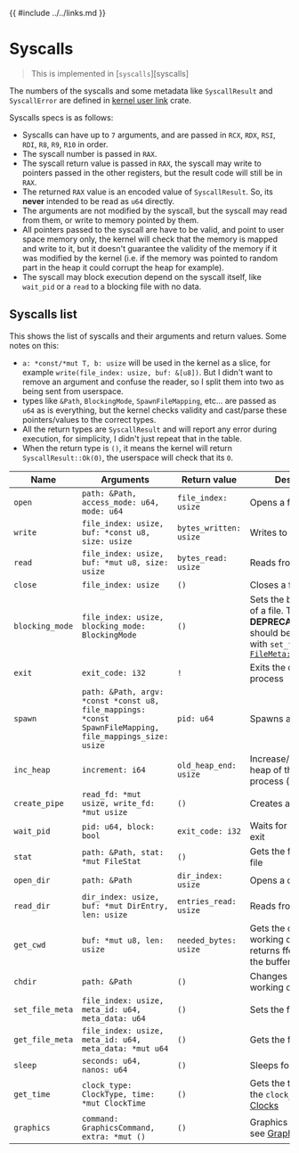 {{ #include ../../links.md }}

# Syscalls

> This is implemented in [`syscalls`][syscalls]

The numbers of the syscalls and some metadata like `SyscallResult` and `SyscallError` are defined in [kernel user link](../../extra/kernel_user_link.md) crate.

Syscalls specs is as follows:
- Syscalls can have up to `7` arguments, and are passed in `RCX`, `RDX`, `RSI`, `RDI`, `R8`, `R9`, `R10` in order.
- The syscall number is passed in `RAX`.
- The syscall return value is passed in `RAX`, the syscall may write to pointers passed in the other registers, but the result code will still be in `RAX`.
- The returned `RAX` value is an encoded value of `SyscallResult`. So, its **never** intended to be read as `u64` directly.
- The arguments are not modified by the syscall, but the syscall may read from them, or write to memory pointed by them.
- All pointers passed to the syscall are have to be valid, and point to user space memory only, the kernel will check that the memory is mapped
and write to it, but it doesn't guarantee the validity of the memory if it was modified by the kernel (i.e. if the memory was pointed to random part in the heap it could corrupt the heap for example).
- The syscall may block execution depend on the syscall itself, like `wait_pid` or a `read` to a blocking file with no data.

## Syscalls list

This shows the list of syscalls and their arguments and return values. Some notes on this:
- `a: *const/*mut T, b: usize` will be used in the kernel as a slice, for example `write(file_index: usize, buf: &[u8])`. But I didn't want to remove an argument
and confuse the reader, so I split them into two as being sent from userspace.
- types like `&Path`, `BlockingMode`, `SpawnFileMapping`, etc... are passed as `u64` as is everything, but the kernel checks validity and cast/parse
these pointers/values to the correct types.
- All the return types are `SyscallResult` and will report any error during execution, for simplicity, I didn't just repeat that in the table.
- When the return type is `()`, it means the kernel will return `SyscallResult::Ok(0)`, the userspace will check that its `0`.

| Name | Arguments | Return value | Description |
| ---- | --------- | ------------ | ----------- |
| `open` | `path: &Path, access_mode: u64, mode: u64` | `file_index: usize` | Opens a file |
| `write` | `file_index: usize, buf: *const u8, size: usize` | `bytes_written: usize` | Writes to a file |
| `read` | `file_index: usize, buf: *mut u8, size: usize` | `bytes_read: usize` | Reads from a file |
| `close` | `file_index: usize` | `()` | Closes a file |
| `blocking_mode` | `file_index: usize, blocking_mode: BlockingMode` | `()` | Sets the blocking mode of a file. This is **DEPRECATED**, and should be replaced with `set_file_meta` with [`FileMeta::BlockingMode`](https://docs.rs/emerald_kernel_user_link/0.2.1/emerald_kernel_user_link/file/enum.FileMeta.html) |
| `exit` | `exit_code: i32` | `!` | Exits the current process |
| `spawn` | `path: &Path, argv: *const *const u8, file_mappings: *const SpawnFileMapping, file_mappings_size: usize` | `pid: u64` | Spawns a new process |
| `inc_heap` | `increment: i64` | `old_heap_end: usize` | Increase/decrease the heap of the current process (similar `sbrk`) |
| `create_pipe` | `read_fd: *mut usize, write_fd: *mut usize` | `()` | Creates a pipe |
| `wait_pid` | `pid: u64, block: bool` | `exit_code: i32` | Waits for a process to exit |
| `stat` | `path: &Path, stat: *mut FileStat` | `()` | Gets the file stat of a file |
| `open_dir` | `path: &Path` | `dir_index: usize` | Opens a directory |
| `read_dir` | `dir_index: usize, buf: *mut DirEntry, len: usize` | `entries_read: usize` | Reads from a directory |
| `get_cwd` | `buf: *mut u8, len: usize` | `needed_bytes: usize` | Gets the current working directory, returns fferTooSmall` if the buffer is too small |
| `chdir` | `path: &Path` | `()` | Changes the current working directory |
| `set_file_meta` | `file_index: usize, meta_id: u64, meta_data: u64` | `()` | Sets the file meta |
| `get_file_meta` | `file_index: usize, meta_id: u64, meta_data: *mut u64` | `()` | Gets the file meta |
| `sleep` | `seconds: u64, nanos: u64` | `()` | Sleeps for a duration |
| `get_time` | `clock_type: ClockType, time: *mut ClockTime` | `()` | Gets the time based on the `clock_type`, see [Clocks](../clocks/index.md) |
| `graphics` | `command: GraphicsCommand, extra: *mut ()` | `()` | Graphics operations, see [Graphics:VGA](../graphics/vga.md#graphics-command) |
